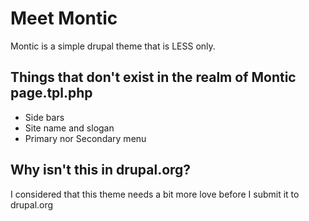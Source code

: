 Meet Montic
================

Montic is a simple drupal theme that is LESS only. 

Things that don't exist in the realm of Montic page.tpl.php
----------------------------------------------------------------

*  Side bars
*  Site name and slogan
*  Primary nor Secondary menu

Why isn't this in drupal.org?
------------------------------
I considered that this theme needs a bit more love before I submit it to drupal.org
